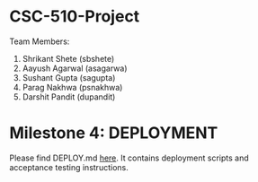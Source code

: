 # CSC-510-Project

Team Members:
1. Shrikant Shete (sbshete)
2. Aayush Agarwal (asagarwa)
3. Sushant Gupta (sagupta)
4. Parag Nakhwa (psnakhwa)
5. Darshit Pandit (dupandit)

# Milestone 4: DEPLOYMENT

Please find DEPLOY.md [here](https://github.ncsu.edu/sbshete/CSC-510-Project/blob/milestone-deploy/DEPLOY.md). It contains deployment scripts and acceptance testing instructions.
